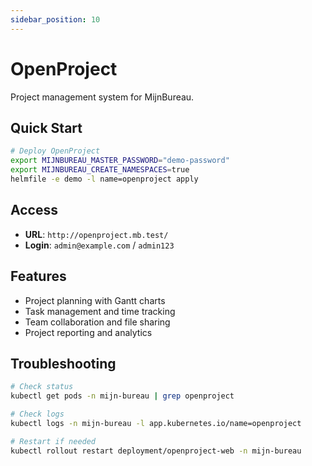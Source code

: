 ```yaml
---
sidebar_position: 10
---
```


# OpenProject

Project management system for MijnBureau.

## Quick Start

```bash
# Deploy OpenProject
export MIJNBUREAU_MASTER_PASSWORD="demo-password"
export MIJNBUREAU_CREATE_NAMESPACES=true
helmfile -e demo -l name=openproject apply
```

## Access

- **URL**: `http://openproject.mb.test/`
- **Login**: `admin@example.com` / `admin123`

## Features

- Project planning with Gantt charts
- Task management and time tracking
- Team collaboration and file sharing
- Project reporting and analytics

## Troubleshooting

```bash
# Check status
kubectl get pods -n mijn-bureau | grep openproject

# Check logs
kubectl logs -n mijn-bureau -l app.kubernetes.io/name=openproject

# Restart if needed
kubectl rollout restart deployment/openproject-web -n mijn-bureau
```
